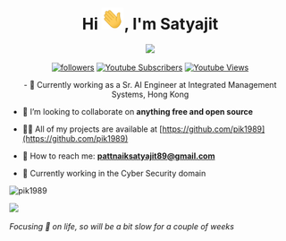 <h1 align="center">Hi <img src="https://raw.githubusercontent.com/pik1989/pik1989/main/Images/Hi.gif" width="40px" />, I'm Satyajit</h1>

<!-- Typing SVG by DenverCoder1 - https://github.com/DenverCoder1/readme-typing-svg -->
<p align="center">
  <a href="https://github.com/pik1989"><img src="https://readme-typing-svg.herokuapp.com?lines=Self+taught+Data+Scientist;Trainer%2C+Blogger+%26+Speaker;10%2B+years+of+coding+experience;Always+learning+new+things&center=true&width=380&height=45"></a>
</p>

<p align="center">
   <a href="https://github.com/pik1989">
    <img alt="followers" title="Follow me on Github" src="https://img.shields.io/github/followers/pik1989?color=236ad3&labelColor=1155ba&style=for-the-badge&logo=github&label=Follow"/></a>
   <a href="https://www.youtube.com/c/SatyajitPattnaik?sub_confirmation=1">
    <img alt="Youtube Subscribers" title="Subscriber me on YouTube" href="https://www.youtube.com/channel/UC-HLXw5cFC-7zqaXqTIlj-g" src="https://img.shields.io/youtube/channel/subscribers/UC-HLXw5cFC-7zqaXqTIlj-g?style=for-the-badge"/></a>
  <a href="https://www.youtube.com/c/SatyajitPattnaik?sub_confirmation=1">
    <img alt="Youtube Views" title="YouTube Views" href="https://www.youtube.com/channel/UC-HLXw5cFC-7zqaXqTIlj-g" src="https://img.shields.io/youtube/channel/views/UC-HLXw5cFC-7zqaXqTIlj-g?style=for-the-badge"/></a>
</p>



<p align="center">
- 🔭 Currently working as a Sr. AI Engineer at Integrated Management Systems, Hong Kong

- 👯 I’m looking to collaborate on **anything free and open source**

- 👨‍💻 All of my projects are available at [https://github.com/pik1989](https://github.com/pik1989)

- 💬 How to reach me: **pattnaiksatyajit89@gmail.com**

- 🧠 Currently working in the Cyber Security domain

<p align="centre"><img src="https://github-readme-stats-five-lyart.vercel.app/api?username=pik1989&show_icons=true" alt="pik1989" /> </p>

[<img src="https://img.shields.io/badge/-Subscribe-red?style=for-the-badge&logo=youtube&logoColor=white"/>](https://www.youtube.com/c/SatyajitPattnaik?sub_confirmation=1)

_Focusing 🎯 on life, so will be a bit slow for a couple of weeks_
</p>
